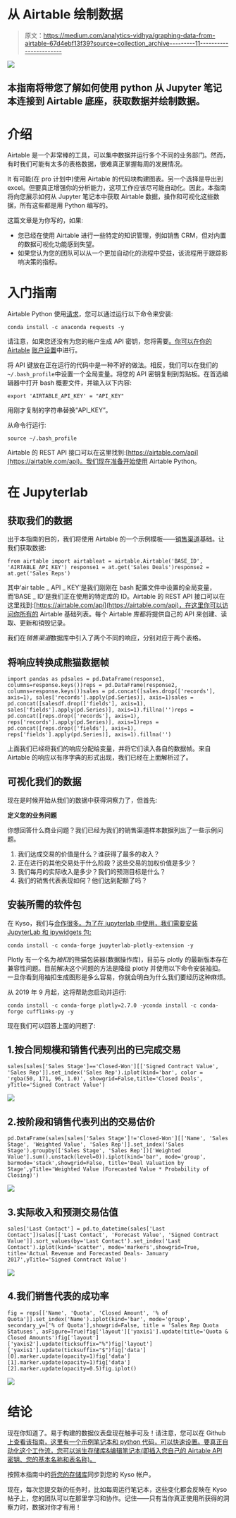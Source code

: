 # 从 Airtable 绘制数据

> 原文：<https://medium.com/analytics-vidhya/graphing-data-from-airtable-67d4ebf13f39?source=collection_archive---------11----------------------->

![](img/27f18382048e56cae4074b29515cd98b.png)

## 本指南将带您了解如何使用 python 从 Jupyter 笔记本连接到 Airtable 底座，获取数据并绘制数据。

# 介绍

Airtable 是一个非常棒的工具，可以集中数据并运行多个不同的业务部门。然而，有时我们可能有太多的表格数据，很难真正掌握每周的发展情况。

‌It 有可能(在 pro 计划中)使用 Airtable 的代码块构建图表。另一个选择是导出到 excel。但要真正增强你的分析能力，这项工作应该尽可能自动化。因此，本指南将向您展示如何从 Jupyter 笔记本中获取 Airtable 数据，操作和可视化这些数据，所有这些都是用 Python 编写的。

这篇文章是为你写的，如果:

*   您已经在使用 Airtable 进行一些特定的知识管理，例如销售 CRM，但对内置的数据可视化功能感到失望。
*   如果您认为您的团队可以从一个更加自动化的流程中受益，该流程用于跟踪影响决策的指标。

# 入门指南

Airtable Python 使用[请求](http://docs.python-requests.org/)，您可以通过运行以下命令来安装:

```
conda install -c anaconda requests -y
```

请注意，如果您还没有为您的帐户生成 API 密钥，您将需要[。你可以在你的 Airtable](https://airtable.com/account) [账户设置](https://airtable.com/account)中进行。

将 API 键放在正在运行的代码中是一种不好的做法。相反，我们可以在我们的`~/.bash_profile`中设置一个全局变量。将您的 API 密钥复制到剪贴板。在首选编辑器中打开 bash 概要文件，并输入以下内容:

```
export 'AIRTABLE_API_KEY' = "API_KEY"
```

用刚才复制的字符串替换“API_KEY”。

从命令行运行:

```
source ~/.bash_profile
```

Airtable 的 REST API 接口可以在这里找到:[https://airtable.com/api](https://airtable.com/api)。我们现在准备开始使用 Airtable Python。

# 在 Jupyterlab

## 获取我们的数据

出于本指南的目的，我们将使用 Airtable 的一个示例模板——[销售渠道](https://airtable.com/templates/sales-and-customers/expuCeCuZwIAc89uI/sales-pipeline)基础。让我们获取数据:

```
from airtable import airtableat = airtable.Airtable('BASE_ID', 'AIRTABLE_API_KEY') response1 = at.get('Sales Deals')response2 = at.get('Sales Reps')
```

其中‘air table _ API _ KEY’是我们刚刚在 bash 配置文件中设置的全局变量，而‘BASE _ ID’是我们正在使用的特定库的 ID。Airtable 的 REST API 接口可以在这里找到:[https://airtable.com/api](https://airtable.com/api)，在这里你可以访问你所有的 Airtable 基础列表。每个 Airtable 库都将提供自己的 API 来创建、读取、更新和销毁记录。

我们在*销售渠道*数据库中引入了两个不同的响应，分别对应于两个表格。

## 将响应转换成熊猫数据帧

```
import pandas as pdsales = pd.DataFrame(response1, columns=response.keys())reps = pd.DataFrame(response2, columns=response.keys())sales = pd.concat([sales.drop(['records'], axis=1), sales['records'].apply(pd.Series)], axis=1)sales = pd.concat([salesdf.drop(['fields'], axis=1), sales['fields'].apply(pd.Series)], axis=1).fillna('')reps = pd.concat([reps.drop(['records'], axis=1), reps['records'].apply(pd.Series)], axis=1)reps = pd.concat([reps.drop(['fields'], axis=1), reps['fields'].apply(pd.Series)], axis=1).fillna('')
```

上面我们已经将我们的响应分配给变量，并将它们读入各自的数据帧。来自 Airtable 的响应以有序字典的形式出现，我们已经在上面解析过了。

## 可视化我们的数据

现在是时候开始从我们的数据中获得洞察力了，但首先:

**定义您的业务问题**

你想回答什么商业问题？我们已经为我们的销售渠道样本数据列出了一些示例问题。

1.  我们达成交易的价值是什么？谁获得了最多的收入？
2.  正在进行的其他交易处于什么阶段？这些交易的加权价值是多少？
3.  我们每月的实际收入是多少？我们的预测目标是什么？
4.  我们的销售代表表现如何？他们达到配额了吗？

## 安装所需的软件包

在 Kyso，我们与[合作很多。为了在 jupyterlab 中使用，我们需要安装 JupyterLab 和 ipywidgets 包:](https://plot.ly/python/)

```
conda install -c conda-forge jupyterlab-plotly-extension -y
```

Plotly 有一个名为*袖扣*的熊猫包装器(数据操作库)，目前与 plotly 的最新版本存在兼容性问题。目前解决这个问题的方法是降级 plotly 并使用以下命令安装袖扣。一旦你看到用袖扣生成图形是多么容易，你就会明白为什么我们要经历这种麻烦。

从 2019 年 9 月起，这将帮助您启动并运行:

```
conda install -c conda-forge plotly=2.7.0 -yconda install -c conda-forge cufflinks-py -y
```

现在我们可以回答上面的问题了:

## 1.按合同规模和销售代表列出的已完成交易

```
sales[sales['Sales Stage']=='Closed-Won'][['Signed Contract Value', 'Sales Rep']].set_index('Sales Rep').iplot(kind='bar', color = 'rgba(50, 171, 96, 1.0)', showgrid=False,title='Closed Deals', yTitle='Signed Contract Value')
```

![](img/4eb293db7dde407cf912cc9893b15667.png)

## 2.按阶段和销售代表列出的交易估价

```
pd.DataFrame(sales[sales['Sales Stage']!='Closed-Won'][['Name', 'Sales Stage', 'Weighted Value', 'Sales Rep']].set_index('Sales Stage').groupby(['Sales Stage', 'Sales Rep'])['Weighted Value'].sum().unstack(level=0)).iplot(kind='bar', mode='group', barmode='stack',showgrid=False, title='Deal Valuation by Stage',yTitle='Weighted Value (Forecasted Value * Probability of Closing)')
```

![](img/a6f1bb258a049af2d89adc658dcab5e1.png)

## 3.实际收入和预测交易估值

```
sales['Last Contact'] = pd.to_datetime(sales['Last Contact'])sales[['Last Contact', 'Forecast Value', 'Signed Contract Value']].sort_values(by='Last Contact').set_index('Last Contact').iplot(kind='scatter', mode='markers',showgrid=True, title='Actual Revenue and Forecasted Deals- January 2017',yTitle='Signed Conntract Value')
```

![](img/984cdaa69aa770874eeb99bd97abdb84.png)

## 4.我们销售代表的成功率

```
fig = reps[['Name', 'Quota', 'Closed Amount', '% of Quota']].set_index('Name').iplot(kind='bar', mode='group', secondary_y=['% of Quota'],showgrid=False, title = 'Sales Rep Quota Statuses', asFigure=True)fig['layout']['yaxis1'].update(title='Quota & Closed Amounts')fig['layout']['yaxis2'].update(ticksuffix="%")fig['layout']['yaxis1'].update(ticksuffix="$")fig['data'][0].marker.update(opacity=1)fig['data'][1].marker.update(opacity=1)fig['data'][2].marker.update(opacity=0.5)fig.iplot()
```

![](img/f2c8e85abf65098b6d47dd74a5658f5c.png)

# 结论

现在你知道了。易于构建的数据仪表盘现在触手可及！请注意，您可以在 Github [上查看该指南，这里有一个示例笔记本和 python 代码，可以快速设置。要真正自动化这个工作流，您可以派生存储库&编辑笔记本(即插入您自己的 Airtable API 密钥、您的基本名称和表名称)。](http://github.com/KyleOS/airtable.py)

按照本指南中的[将您的存储库](https://docs.kyso.io/posting-to-kyso/connect-a-github-repo-to-kyso)同步到您的 Kyso 帐户。

现在，每次您提交新的任务时，比如每周运行笔记本，这些变化都会反映在 Kyso 帖子上，您的团队可以在那里学习和协作。记住——只有当你真正使用所获得的洞察力时，数据对你才有用！